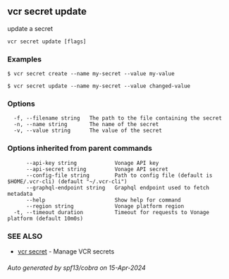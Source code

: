 ## vcr secret update

update a secret

```
vcr secret update [flags]
```

### Examples

```
$ vcr secret create --name my-secret --value my-value
			
$ vcr secret update --name my-secret --value changed-value

```

### Options

```
  -f, --filename string   The path to the file containing the secret
  -n, --name string       The name of the secret
  -v, --value string      The value of the secret
```

### Options inherited from parent commands

```
      --api-key string            Vonage API key
      --api-secret string         Vonage API secret
      --config-file string        Path to config file (default is $HOME/.vcr-cli) (default "~/.vcr-cli")
      --graphql-endpoint string   Graphql endpoint used to fetch metadata
      --help                      Show help for command
      --region string             Vonage platform region
  -t, --timeout duration          Timeout for requests to Vonage platform (default 10m0s)
```

### SEE ALSO

* [vcr secret](vcr_secret.md)	 - Manage VCR secrets

###### Auto generated by spf13/cobra on 15-Apr-2024
